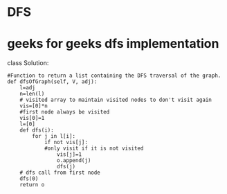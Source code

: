 # DFS
# geeks for geeks dfs implementation
class Solution:
    
    #Function to return a list containing the DFS traversal of the graph.
    def dfsOfGraph(self, V, adj):
        l=adj
        n=len(l)
        # visited array to maintain visited nodes to don't visit again
        vis=[0]*n
        #first node always be visited
        vis[0]=1
        l=[0]
        def dfs(i):
            for j in l[i]:
                if not vis[j]:
                #only visit if it is not visited
                    vis[j]=1
                    o.append(j)
                    dfs(j)
        # dfs call from first node            
        dfs(0)
        return o

